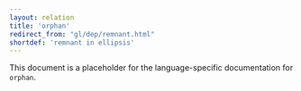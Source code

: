 ```yaml
---
layout: relation
title: 'orphan'
redirect_from: "gl/dep/remnant.html"
shortdef: 'remnant in ellipsis'
---
```


This document is a placeholder for the language-specific documentation
for `orphan`.
